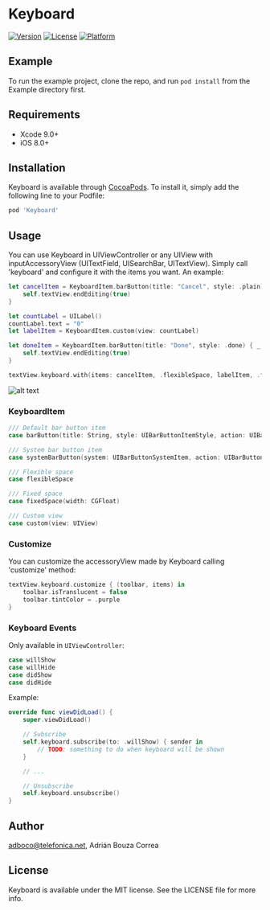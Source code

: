 # Keyboard

[![Version](https://img.shields.io/cocoapods/v/Keyboard.svg?style=flat)](https://cocoapods.org/pods/Keyboard)
[![License](https://img.shields.io/cocoapods/l/Keyboard.svg?style=flat)](https://cocoapods.org/pods/Keyboard)
[![Platform](https://img.shields.io/cocoapods/p/Keyboard.svg?style=flat)](https://cocoapods.org/pods/Keyboard)

## Example

To run the example project, clone the repo, and run `pod install` from the Example directory first.

## Requirements

* Xcode 9.0+
* iOS 8.0+

## Installation

Keyboard is available through [CocoaPods](https://cocoapods.org). To install
it, simply add the following line to your Podfile:

```ruby
pod 'Keyboard'
```

## Usage

You can use Keyboard in UIViewController or any UIView with inputAccessoryView (UITextField, UISearchBar, UITextView). Simply call 'keyboard' and configure it with the items you want. An example:

```swift
let cancelItem = KeyboardItem.barButton(title: "Cancel", style: .plain) { _ in
    self.textView.endEditing(true)
}

let countLabel = UILabel()
countLabel.text = "0"
let labelItem = KeyboardItem.custom(view: countLabel)

let doneItem = KeyboardItem.barButton(title: "Done", style: .done) { _ in
    self.textView.endEditing(true)
}

textView.keyboard.with(items: cancelItem, .flexibleSpace, labelItem, .flexibleSpace, doneItem)
```

![alt text](https://github.com/adboco/Keyboard/blob/master/Assets/keyboard1.png "Keyboard")

### KeyboardItem

```swift
/// Default bar button item
case barButton(title: String, style: UIBarButtonItemStyle, action: UIBarButtonItemTargetClosure?)

/// System bar button item
case systemBarButton(system: UIBarButtonSystemItem, action: UIBarButtonItemTargetClosure?)

/// Flexible space
case flexibleSpace

/// Fixed space
case fixedSpace(width: CGFloat)

/// Custom view
case custom(view: UIView)
```

### Customize

You can customize the accessoryView made by Keyboard calling 'customize' method:

```swift
textView.keyboard.customize { (toolbar, items) in
    toolbar.isTranslucent = false
    toolbar.tintColor = .purple
}
```

### Keyboard Events

Only available in ``UIViewController``:

```swift
case willShow
case willHide
case didShow
case didHide
```

Example:

```swift
override func viewDidLoad() {
	super.viewDidLoad()

	// Subscribe
	self.keyboard.subscribe(to: .willShow) { sender in
	    // TODO: something to do when keyboard will be shown
	}

	// ...

	// Unsubscribe
	self.keyboard.unsubscribe()
}
```

## Author

adboco@telefonica.net, Adrián Bouza Correa

## License

Keyboard is available under the MIT license. See the LICENSE file for more info.
